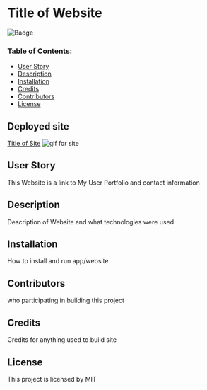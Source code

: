 # Title of Website
 
![Badge](https://img.shields.io/static/v1?label=License&message=MIT&color=9cf)
 
### Table of Contents:
* [User Story](##-User-Story)
* [Description](##-Description)
* [Installation](##-Installation)
* [Credits](##-Credits)
* [Contributors](##-Contributors)
* [License](##-License)
 
## Deployed site
[Title of Site](Site-Link)
![gif for site](gif-link)
 
## User Story
This Website is a link to My User Portfolio and contact information
 
## Description
Description of Website and what technologies were used
 
## Installation
How to install and run app/website
 
## Contributors
who participating in building this project
 
## Credits
Credits for anything used to build site
 
## License
This project is licensed by MIT
